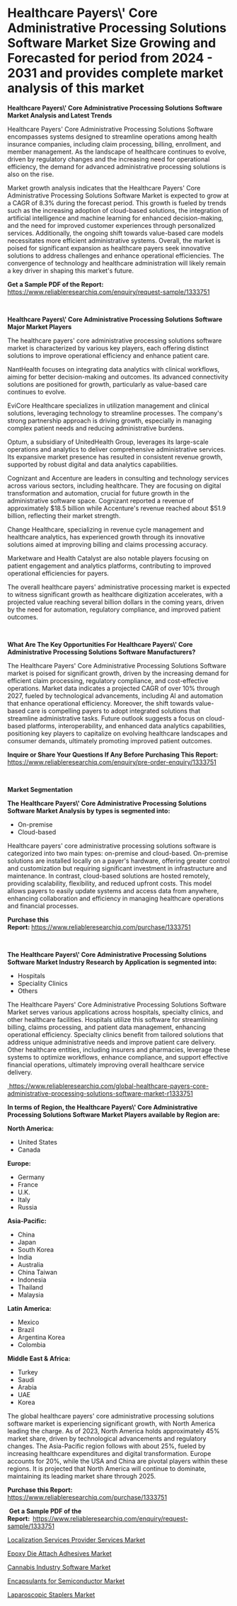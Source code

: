 <p><h1>Healthcare Payers\' Core Administrative Processing Solutions Software Market Size Growing and Forecasted for period from 2024 - 2031 and provides complete market analysis of this market</h1></p><p><strong>Healthcare Payers\' Core Administrative Processing Solutions Software Market Analysis and Latest Trends</strong></p>
<p><p>Healthcare Payers' Core Administrative Processing Solutions Software encompasses systems designed to streamline operations among health insurance companies, including claim processing, billing, enrollment, and member management. As the landscape of healthcare continues to evolve, driven by regulatory changes and the increasing need for operational efficiency, the demand for advanced administrative processing solutions is also on the rise.</p><p>Market growth analysis indicates that the Healthcare Payers' Core Administrative Processing Solutions Software Market is expected to grow at a CAGR of 8.3% during the forecast period. This growth is fueled by trends such as the increasing adoption of cloud-based solutions, the integration of artificial intelligence and machine learning for enhanced decision-making, and the need for improved customer experiences through personalized services. Additionally, the ongoing shift towards value-based care models necessitates more efficient administrative systems. Overall, the market is poised for significant expansion as healthcare payers seek innovative solutions to address challenges and enhance operational efficiencies. The convergence of technology and healthcare administration will likely remain a key driver in shaping this market's future.</p></p>
<p><strong>Get a Sample PDF of the Report:&nbsp;</strong> <a href="https://www.reliableresearchiq.com/enquiry/request-sample/1333751?utm_campaign=1260&utm_medium=2&utm_source=Github&utm_content=ia&utm_term=01102024&utm_id=healthcare-payers-core-administrative-processing-solutions-software">https://www.reliableresearchiq.com/enquiry/request-sample/1333751</a></p>
<p>&nbsp;</p>
<p><strong>Healthcare Payers\' Core Administrative Processing Solutions Software Major Market Players</strong></p>
<p><p>The healthcare payers' core administrative processing solutions software market is characterized by various key players, each offering distinct solutions to improve operational efficiency and enhance patient care. </p><p>NantHealth focuses on integrating data analytics with clinical workflows, aiming for better decision-making and outcomes. Its advanced connectivity solutions are positioned for growth, particularly as value-based care continues to evolve. </p><p>EviCore Healthcare specializes in utilization management and clinical solutions, leveraging technology to streamline processes. The company's strong partnership approach is driving growth, especially in managing complex patient needs and reducing administrative burdens.</p><p>Optum, a subsidiary of UnitedHealth Group, leverages its large-scale operations and analytics to deliver comprehensive administrative services. Its expansive market presence has resulted in consistent revenue growth, supported by robust digital and data analytics capabilities.</p><p>Cognizant and Accenture are leaders in consulting and technology services across various sectors, including healthcare. They are focusing on digital transformation and automation, crucial for future growth in the administrative software space. Cognizant reported a revenue of approximately $18.5 billion  while Accenture's revenue reached about $51.9 billion, reflecting their market strength.</p><p>Change Healthcare, specializing in revenue cycle management and healthcare analytics, has experienced growth through its innovative solutions aimed at improving billing and claims processing accuracy. </p><p>Marketware and Health Catalyst are also notable players focusing on patient engagement and analytics platforms, contributing to improved operational efficiencies for payers. </p><p>The overall healthcare payers' administrative processing market is expected to witness significant growth as healthcare digitization accelerates, with a projected value reaching several billion dollars in the coming years, driven by the need for automation, regulatory compliance, and improved patient outcomes.</p></p>
<p>&nbsp;</p>
<p><strong>What Are The Key Opportunities For Healthcare Payers\' Core Administrative Processing Solutions Software Manufacturers?</strong></p>
<p><p>The Healthcare Payers' Core Administrative Processing Solutions Software market is poised for significant growth, driven by the increasing demand for efficient claim processing, regulatory compliance, and cost-effective operations. Market data indicates a projected CAGR of over 10% through 2027, fueled by technological advancements, including AI and automation that enhance operational efficiency. Moreover, the shift towards value-based care is compelling payers to adopt integrated solutions that streamline administrative tasks. Future outlook suggests a focus on cloud-based platforms, interoperability, and enhanced data analytics capabilities, positioning key players to capitalize on evolving healthcare landscapes and consumer demands, ultimately promoting improved patient outcomes.</p></p>
<p><strong>Inquire or Share Your Questions If Any Before Purchasing This Report:</strong> <a href="https://www.reliableresearchiq.com/enquiry/pre-order-enquiry/1333751?utm_campaign=1260&utm_medium=2&utm_source=Github&utm_content=ia&utm_term=01102024&utm_id=healthcare-payers-core-administrative-processing-solutions-software">https://www.reliableresearchiq.com/enquiry/pre-order-enquiry/1333751</a></p>
<p>&nbsp;</p>
<p><strong>Market Segmentation</strong></p>
<p><strong>The Healthcare Payers\' Core Administrative Processing Solutions Software Market Analysis by types is segmented into:</strong></p>
<p><ul><li>On-premise</li><li>Cloud-based</li></ul></p>
<p><p>Healthcare payers' core administrative processing solutions software is categorized into two main types: on-premise and cloud-based. On-premise solutions are installed locally on a payer's hardware, offering greater control and customization but requiring significant investment in infrastructure and maintenance. In contrast, cloud-based solutions are hosted remotely, providing scalability, flexibility, and reduced upfront costs. This model allows payers to easily update systems and access data from anywhere, enhancing collaboration and efficiency in managing healthcare operations and financial processes.</p></p>
<p><strong>Purchase this Report:&nbsp;</strong><a href="https://www.reliableresearchiq.com/purchase/1333751?utm_campaign=1260&utm_medium=2&utm_source=Github&utm_content=ia&utm_term=01102024&utm_id=healthcare-payers-core-administrative-processing-solutions-software">https://www.reliableresearchiq.com/purchase/1333751</a></p>
<p>&nbsp;</p>
<p><strong>The Healthcare Payers\' Core Administrative Processing Solutions Software Market Industry Research by Application is segmented into:</strong></p>
<p><ul><li>Hospitals</li><li>Speciality Clinics</li><li>Others</li></ul></p>
<p><p>The Healthcare Payers' Core Administrative Processing Solutions Software Market serves various applications across hospitals, specialty clinics, and other healthcare facilities. Hospitals utilize this software for streamlining billing, claims processing, and patient data management, enhancing operational efficiency. Specialty clinics benefit from tailored solutions that address unique administrative needs and improve patient care delivery. Other healthcare entities, including insurers and pharmacies, leverage these systems to optimize workflows, enhance compliance, and support effective financial operations, ultimately improving overall healthcare service delivery.</p></p>
<p><a href="https://www.reliableresearchiq.com/global-healthcare-payers-core-administrative-processing-solutions-software-market-r1333751?utm_campaign=1260&utm_medium=2&utm_source=Github&utm_content=ia&utm_term=01102024&utm_id=healthcare-payers-core-administrative-processing-solutions-software">&nbsp;https://www.reliableresearchiq.com/global-healthcare-payers-core-administrative-processing-solutions-software-market-r1333751</a></p>
<p><strong>In terms of Region, the Healthcare Payers\' Core Administrative Processing Solutions Software Market Players available by Region are:</strong></p>
<p>
    <p> <strong> North America: </strong>
        <ul>
            <li>United States</li>
            <li>Canada</li>
        </ul>
        </p> 
    <p> <strong> Europe: </strong>
        <ul>
            <li>Germany</li>
            <li>France</li>
            <li>U.K.</li>
            <li>Italy</li>
            <li>Russia</li>
        </ul>
        </p> 
    <p> <strong> Asia-Pacific: </strong>
        <ul>
            <li>China</li>
            <li>Japan</li>
            <li>South Korea</li>
            <li>India</li>
            <li>Australia</li>
            <li>China Taiwan</li>
            <li>Indonesia</li>
            <li>Thailand</li>
            <li>Malaysia</li>
        </ul>
        </p> 
    <p> <strong> Latin America: </strong>
        <ul>
            <li>Mexico</li>
            <li>Brazil</li>
            <li>Argentina Korea</li>
            <li>Colombia</li>
        </ul>
        </p> 
    <p> <strong> Middle East & Africa: </strong>
        <ul>
            <li>Turkey</li>
            <li>Saudi</li>
            <li>Arabia</li>
            <li>UAE</li>
            <li>Korea</li>
        </ul>
    </p>
    </p>
<p><p>The global healthcare payers' core administrative processing solutions software market is experiencing significant growth, with North America leading the charge. As of 2023, North America holds approximately 45% market share, driven by technological advancements and regulatory changes. The Asia-Pacific region follows with about 25%, fueled by increasing healthcare expenditures and digital transformation. Europe accounts for 20%, while the USA and China are pivotal players within these regions. It is projected that North America will continue to dominate, maintaining its leading market share through 2025.</p></p>
<p><strong>Purchase this Report: </strong><a href="https://www.reliableresearchiq.com/purchase/1333751?utm_campaign=1260&utm_medium=2&utm_source=Github&utm_content=ia&utm_term=01102024&utm_id=healthcare-payers-core-administrative-processing-solutions-software">https://www.reliableresearchiq.com/purchase/1333751</a></p>
<p>&nbsp;<strong>Get a Sample PDF of the Report:&nbsp;&nbsp;</strong><a href="https://www.reliableresearchiq.com/enquiry/request-sample/1333751?utm_campaign=1260&utm_medium=2&utm_source=Github&utm_content=ia&utm_term=01102024&utm_id=healthcare-payers-core-administrative-processing-solutions-software">https://www.reliableresearchiq.com/enquiry/request-sample/1333751</a></p>
<p><strong></strong></p>
<p><p><a href="https://github.com/vernettarup5e3/Market-Research-Report-List-1/blob/main/localization-services-provider-services-market.md?utm_campaign=1260&utm_medium=2&utm_source=Github&utm_content=ia&utm_term=01102024&utm_id=healthcare-payers-core-administrative-processing-solutions-software">Localization Services Provider Services Market</a></p><p><a href="https://issuu.com/reportprime-2/docs/epoxy-die-attach-adhesives-market-s_0024d3007b1f46?utm_campaign=1260&utm_medium=2&utm_source=Github&utm_content=ia&utm_term=01102024&utm_id=healthcare-payers-core-administrative-processing-solutions-software">Epoxy Die Attach Adhesives Market</a></p><p><a href="https://github.com/ArmelaOsmani586/Market-Research-Report-List-1/blob/main/cannabis-industry-software-market.md?utm_campaign=1260&utm_medium=2&utm_source=Github&utm_content=ia&utm_term=01102024&utm_id=healthcare-payers-core-administrative-processing-solutions-software">Cannabis Industry Software Market</a></p><p><a href="https://issuu.com/reportprime-2/docs/encapsulants-for-semiconductor-mark_62aa58d8d3dff3?utm_campaign=1260&utm_medium=2&utm_source=Github&utm_content=ia&utm_term=01102024&utm_id=healthcare-payers-core-administrative-processing-solutions-software">Encapsulants for Semiconductor Market</a></p><p><a href="https://www.linkedin.com/pulse/laparoscopic-staplers-market-evolution-global-trends-regional-pybee?utm_campaign=1260&utm_medium=2&utm_source=Github&utm_content=ia&utm_term=01102024&utm_id=healthcare-payers-core-administrative-processing-solutions-software">Laparoscopic Staplers Market</a></p></p>